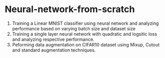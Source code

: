 # Neural-network-from-scratch
1. Training a Linear MNIST classifier using neural network and analyzing performance based on varying batch size and dataset size
2. Training a single layer neural network with quadratic and logsitic loss and analyzing respective performance. 
3. Peforming data augmentation on CIFAR10 dataset using Mixup, Cutout and standard augmentation techniques. 
